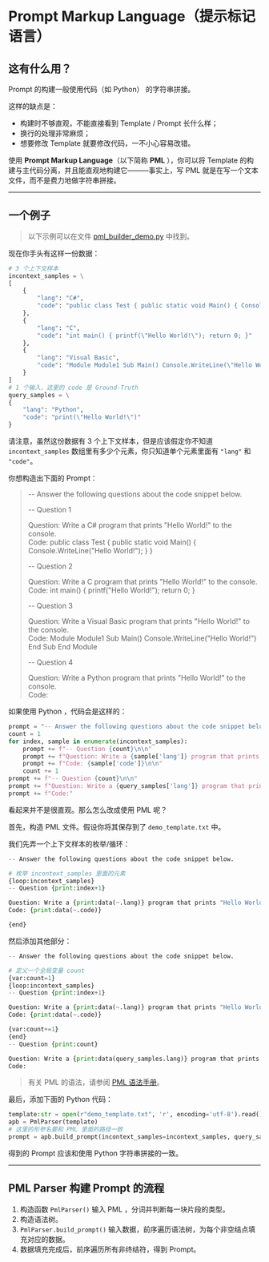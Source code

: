 # Prompt Markup Language（提示标记语言）

## 这有什么用？

Prompt 的构建一般使用代码（如 Python） 的字符串拼接。

这样的缺点是：

- 构建时不够直观，不能直接看到 Template / Prompt 长什么样；
- 换行的处理非常麻烦；
- 想要修改 Template 就要修改代码，一不小心容易改错。

使用 **Prompt Markup Language**（以下简称 **PML** ），你可以将 Template 的构建与主代码分离，并且能直观地构建它———事实上，写 PML 就是在写一个文本文件，而不是费力地做字符串拼接。

---

## 一个例子

> 以下示例可以在文件 [pml_builder_demo.py](pml_builder_demo.py) 中找到。

现在你手头有这样一份数据：

```python
# 3 个上下文样本
incontext_samples = \
[
    {
        "lang": "C#",
        "code": "public class Test { public static void Main() { Console.WriteLine(\"Hello World!\"); } }"
    },
    {
        "lang": "C",
        "code": "int main() { printf(\"Hello World!\"); return 0; }"
    },
    {
        "lang": "Visual Basic",
        "code": "Module Module1 Sub Main() Console.WriteLine(\"Hello World!\") End Sub End Module"
    }
]
# 1 个输入，这里的 code 是 Ground-Truth
query_samples = \
{
    "lang": "Python",
    "code": "print(\"Hello World!\")"
}
```

请注意，虽然这份数据有 3 个上下文样本，但是应该假定你不知道 `incontext_samples` 数组里有多少个元素，你只知道单个元素里面有 `"lang"` 和 `"code"`。

你想构造出下面的 Prompt：

>-- Answer the following questions about the code snippet below.
>
>-- Question 1  
>
>Question: Write a C# program that prints "Hello World!" to the console.  
Code: public class Test { public static void Main() { Console.WriteLine("Hello World!"); } }  
>
>-- Question 2  
>
>Question: Write a C program that prints "Hello World!" to the console.  
Code: int main() { printf("Hello World!"); return 0; }  
>
>-- Question 3  
>
>Question: Write a Visual Basic program that prints "Hello World!" to the console.  
Code: Module Module1 Sub Main() Console.WriteLine("Hello World!") End Sub End Module  
>
>-- Question 4  
>
>Question: Write a Python program that prints "Hello World!" to the console.  
Code:

如果使用 Python ，代码会是这样的：

```python
prompt = "-- Answer the following questions about the code snippet below.\n\n"
count = 1
for index, sample in enumerate(incontext_samples):
    prompt += f"-- Question {count}\n\n"
    prompt += f"Question: Write a {sample['lang']} program that prints \"Hello World!\" to the console.\n"
    prompt += f"Code: {sample['code']}\n\n"
    count += 1
prompt += f"-- Question {count}\n\n"
prompt += f"Question: Write a {query_samples['lang']} program that prints \"Hello World!\" to the console.\n"
prompt += f"Code:"
```

看起来并不是很直观。那么怎么改成使用 PML 呢？

首先，构造 PML 文件。假设你将其保存到了 `demo_template.txt` 中。

我们先弄一个上下文样本的枚举/循环：

```python
-- Answer the following questions about the code snippet below.

# 枚举 incontext_samples 里面的元素
{loop:incontext_samples}
-- Question {print:index+1}

Question: Write a {print:data(~.lang)} program that prints "Hello World!" to the console.
Code: {print:data(~.code)}

{end}
```

然后添加其他部分：

```python
-- Answer the following questions about the code snippet below.

# 定义一个全局变量 count
{var:count=1}
{loop:incontext_samples}
-- Question {print:index+1}

Question: Write a {print:data(~.lang)} program that prints "Hello World!" to the console.
Code: {print:data(~.code)}

{var:count+=1}
{end}
-- Question {print:count}

Question: Write a {print:data(query_samples.lang)} program that prints "Hello World!" to the console.
Code:
```

>有关 PML 的语法，请参阅 [PML 语法手册](PML语法手册.md)。

最后，添加下面的 Python 代码：

```python
template:str = open(r"demo_template.txt", 'r', encoding='utf-8').read()
apb = PmlParser(template)
# 这里的形参名要和 PML 里面的路径一致
prompt = apb.build_prompt(incontext_samples=incontext_samples, query_samples=query_samples)
```

得到的 Prompt 应该和使用 Python 字符串拼接的一致。

---

## PML Parser 构建 Prompt 的流程

1. 构造函数 `PmlParser()` 输入 PML ，分词并判断每一块片段的类型。
2. 构造语法树。
3. `PmlParser.build_prompt()` 输入数据，前序遍历语法树，为每个非空结点填充对应的数据。
4. 数据填充完成后，前序遍历所有非终结符，得到 Prompt。
